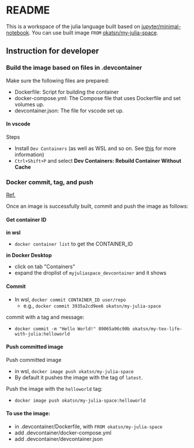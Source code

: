 # README
This is a workspace of the julia language built based on [jupyter/minimal-notebook](https://hub.docker.com/r/jupyter/minimal-notebook).
You can use built image `FROM` [okatsn/my-julia-space](https://hub.docker.com/repository/docker/okatsn/my-julia-space).

## Instruction for developer
### Build the image based on files in .devcontainer
Make sure the following files are prepared:
- Dockerfile: Script for building the container
- docker-compose.yml: The Compose file that uses Dockerfile and set volumes up.
- devcontainer.json: The file for vscode set up.

#### In vscode 

Steps
- Install `Dev Containers` (as well as WSL and so on. See [this](https://github.com/okatsn/swc-forecast-TWAI-23a/blob/master/DEVELOPMENT.md#install-or-set-up-prerequisite) for more information)
- `Ctrl+Shift+P` and select **Dev Containers: Rebuild Container Without Cache**

### Docker commit, tag, and push

[Ref.](https://docs.docker.com/engine/reference/commandline/commit/)

Once an image is successfully built, commit and push the image as follows:

#### Get container ID
**in wsl**
- `docker container list` to get the CONTAINER_ID 

**in Docker Desktop**
- click on tab "Containers" 
- expand the droplist of `myjuliaspace_devcontainer` and it shows

#### Commit

- In wsl, `docker commit CONTAINER_ID user/repo` 
    - e.g., `docker commit 3935a2cd9ee6 okatsn/my-julia-space`

commit with a tag and message:
- `docker commit -m "Hello World!" 89065a96c90b okatsn/my-tex-life-with-julia:helloworld`

#### Push committed image

Push committed image
- in wsl, `docker image push okatsn/my-julia-space`
- By default it pushes the image with the tag of `latest`.

Push the image with the `helloworld` tag:
- `docker image push okatsn/my-julia-space:helloworld`

#### To use the image:
- in .devcontainer/Dockerfile, with `FROM okatsn/my-julia-space`
- add .devcontainer/docker-compose.yml
- add .devcontainer/devcontainer.json

